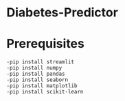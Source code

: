 # Diabetes-Predictor
# Prerequisites
    -pip install streamlit
    -pip install numpy
    -pip install pandas
    -pip install seaborn
    -pip install matplotlib
    -pip install scikit-learn
